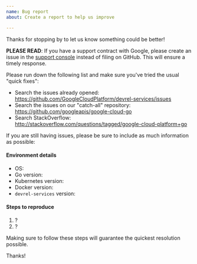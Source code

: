 ```yaml
---
name: Bug report
about: Create a report to help us improve

---
```


Thanks for stopping by to let us know something could be better!

**PLEASE READ**: If you have a support contract with Google, please create an 
issue in the [support console](https://cloud.google.com/support/) instead of 
filing on GitHub. This will ensure a timely response.

Please run down the following list and make sure you've tried the usual 
"quick fixes":

  - Search the issues already opened: https://github.com/GoogleCloudPlatform/devrel-services/issues
  - Search the issues on our "catch-all" repository: https://github.com/googleapis/google-cloud-go
  - Search StackOverflow: http://stackoverflow.com/questions/tagged/google-cloud-platform+go

If you are still having issues, please be sure to include as much information 
as possible:

#### Environment details

  - OS:
  - Go version:
  - Kubernetes version:
  - Docker version:
  - `devrel-services` version:

#### Steps to reproduce

  1. ?
  2. ?

Making sure to follow these steps will guarantee the quickest 
resolution possible.

Thanks!
